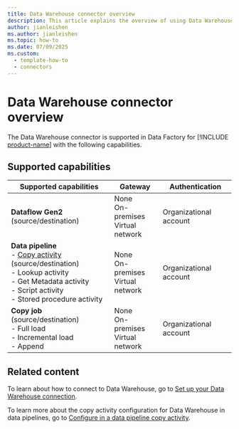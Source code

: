 ```yaml
---
title: Data Warehouse connector overview
description: This article explains the overview of using Data Warehouse.
author: jianleishen
ms.author: jianleishen
ms.topic: how-to
ms.date: 07/09/2025
ms.custom:
  - template-how-to
  - connectors
---
```


# Data Warehouse connector overview

The Data Warehouse connector is supported in Data Factory for [!INCLUDE [product-name](../includes/product-name.md)] with the following capabilities.

## Supported capabilities

| Supported capabilities                                                                 | Gateway                        | Authentication   |
|----------------------------------------------------------------------------------------|--------------------------------|------------------|
| **Dataflow Gen2** (source/destination)                                                 | None<br> On-premises<br> Virtual network | Organizational account |
| **Data pipeline** <br>- [Copy activity](connector-data-warehouse-copy-activity.md) (source/destination)<br>- Lookup activity<br>- Get Metadata activity<br>- Script activity<br>- Stored procedure activity | None<br> On-premises<br> Virtual network | Organizational account |
| **Copy job** (source/destination) <br>- Full load<br>- Incremental load<br>- Append | None<br> On-premises<br> Virtual network | Organizational account |

## Related content

To learn about how to connect to Data Warehouse, go to [Set up your Data Warehouse connection](connector-data-warehouse.md).

To learn more about the copy activity configuration for Data Warehouse in data pipelines, go to [Configure in a data pipeline copy activity](connector-data-warehouse-copy-activity.md).
